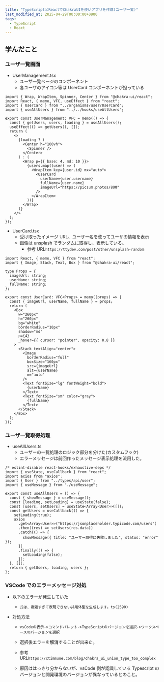 ```yaml
---
title: "TypeScriptとReactでChakraUIを使いアプリを作成(ユーザ一覧)"
last_modified_at: 2025-04-29T00:00:00+0900
tags:
  - TypeScript
  - React
---
```


## 学んだこと

### ユーザ一覧画面

- UserManagement.tsx
  - ユーザ一覧ページのコンポーネント
  - 各ユーザのアイコン等は UserCard コンポーネントが担っている

```
import { Wrap, WrapItem, Spinner, Center } from "@chakra-ui/react";
import React, { memo, VFC, useEffect } from "react";
import { UserCard } from "../organisms/user/UserCard";
import { useAllUsers } from "../../hooks/useAllUsers";

export const UserManagement: VFC = memo(() => {
  const { getUsers, users, loading } = useAllUsers();
  useEffect(() => getUsers(), []);
  return (
    <>
      {loading ? (
        <Center h="100vh">
          <Spinner />
        </Center>
      ) : (
        <Wrap p={{ base: 4, md: 10 }}>
          {users.map((user) => (
            <WrapItem key={user.id} mx="auto">
              <UserCard
                userName={user.username}
                fullName={user.name}
                imageUrl="https://picsum.photos/800"
              />
            </WrapItem>
          ))}
        </Wrap>
      )}
    </>
  );
});

```

- UserCard.tsx
  - 受け取ったイメージ URL、ユーザー名を使ってユーザの情報を表示
  - 画像は unsplash でランダムに取得し、表示している。
    - 参考 URL`https://ttydev.com/post/other/unsplash-random`

```
import React, { memo, VFC } from "react";
import { Image, Stack, Text, Box } from "@chakra-ui/react";

type Props = {
  imageUrl: string;
  userName: string;
  fullName: string;
};

export const UserCard: VFC<Props> = memo((props) => {
  const { imageUrl, userName, fullName } = props;
  return (
    <Box
      w="260px"
      h="260px"
      bg="white"
      borderRadius="10px"
      shadow="md"
      p={4}
      _hover={{ cursor: "pointer", opacity: 0.8 }}
    >
      <Stack textAlign="center">
        <Image
          borderRadius="full"
          boxSize="160px"
          src={imageUrl}
          alt={userName}
          m="auto"
        />
        <Text fontSize="lg" fontWeight="bold">
          {userName}
        </Text>
        <Text fontSize="sm" color="gray">
          {fullName}
        </Text>
      </Stack>
    </Box>
  );
});

```

### ユーザ一覧取得処理

- useAllUsers.ts
  - ユーザーの一覧処理のロジック部分を分けた(カスタムフック)
  - エラーメッセージは前回作ったメッセージ表示処理を流用した。

```
/* eslint-disable react-hooks/exhaustive-deps */
import { useState, useCallback } from "react";
import axios from "axios";
import { User } from "../types/api/user";
import { useMessage } from "./useMessage";

export const useAllUsers = () => {
  const { showMessage } = useMessage();
  const [loading, setLoading] = useState(false);
  const [users, setUsers] = useState<Array<User>>([]);
  const getUsers = useCallback(() => {
    setLoading(true);
    axios
      .get<Array<User>>("https://jsonplaceholder.typicode.com/users")
      .then((res) => setUsers(res.data))
      .catch(() => {
        showMessage({ title: "ユーザー取得に失敗しました", status: "error" });
      })
      .finally(() => {
        setLoading(false);
      });
  }, []);
  return { getUsers, loading, users };
};

```

### VSCode でのエラーメッセージ対処

- 以下のエラーが発生していた
  - `式は、複雑すぎて表現できない共用体型を生成します。ts(2590)`
- 対処方法

  - `vsCodeの表示->コマンドパレット->TypeScriptのバージョンを選択->ワークスペースのバージョンを選択`
  - 選択後エラーを解消することが出来た。
  - 参考 URL`https://xtimmune.com/blog/chakra_ui_union_type_too_complex`

  - 原因ははっきり分からないが、vsCode 側が認識している Typescript のバージョンと開発環境のバージョンが異なっているとのこと。
